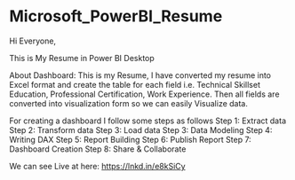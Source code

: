 # Microsoft_PowerBI_Resume

Hi Everyone,

This is My Resume in Power BI Desktop

About Dashboard:
This is my Resume, I have converted my resume into Excel format and create the table for each field i.e. Technical Skillset Education, Professional Certification, Work Experience.
Then all fields are converted into visualization form so we can easily Visualize data.

For creating a dashboard I follow some steps as follows
Step 1: Extract data
Step 2: Transform data
Step 3: Load data
Step 3: Data Modeling
Step 4: Writing DAX
Step 5: Report Building
Step 6: Publish Report
Step 7: Dashboard Creation
Step 8: Share & Collaborate

We can see Live at here: https://lnkd.in/e8kSiCy
